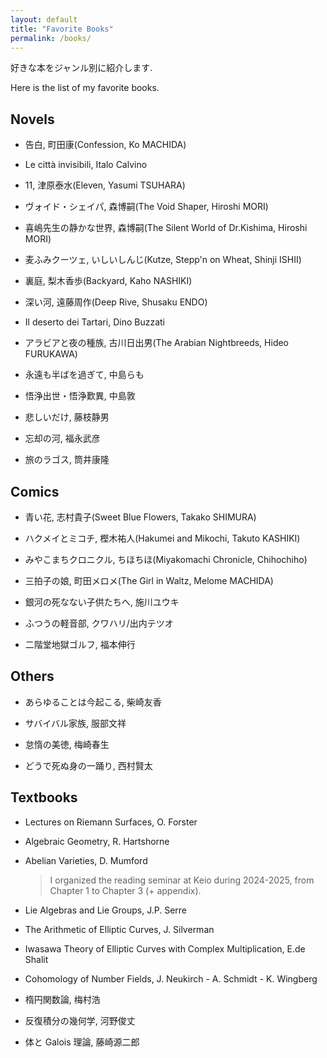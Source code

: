 ```yaml
---
layout: default
title: "Favorite Books"
permalink: /books/
---
```


好きな本をジャンル別に紹介します.

Here is the list of my favorite books.

## Novels

- 告白, 町田康(Confession, Ko MACHIDA)

- Le città invisibili, Italo Calvino

- 11, 津原泰水(Eleven, Yasumi TSUHARA)

- ヴォイド・シェイパ, 森博嗣(The Void Shaper, Hiroshi MORI)

- 喜嶋先生の静かな世界, 森博嗣(The Silent World of Dr.Kishima, Hiroshi MORI)

- 麦ふみクーツェ, いしいしんじ(Kutze, Stepp'n on Wheat, Shinji ISHII)

- 裏庭, 梨木香歩(Backyard, Kaho NASHIKI)

- 深い河, 遠藤周作(Deep Rive, Shusaku ENDO)

- Il deserto dei Tartari, Dino Buzzati

- アラビアと夜の種族, 古川日出男(The Arabian Nightbreeds, Hideo FURUKAWA)

- 永遠も半ばを過ぎて, 中島らも

- 悟浄出世・悟浄歎異, 中島敦

- 悲しいだけ, 藤枝静男

- 忘却の河, 福永武彦

- 旅のラゴス, 筒井康隆

## Comics

- 青い花, 志村貴子(Sweet Blue Flowers, Takako SHIMURA)

- ハクメイとミコチ, 樫木祐人(Hakumei and Mikochi, Takuto KASHIKI)

- みやこまちクロニクル, ちほちほ(Miyakomachi Chronicle, Chihochiho)

- 三拍子の娘, 町田メロメ(The Girl in Waltz, Melome MACHIDA)

- 銀河の死なない子供たちへ, 施川ユウキ

- ふつうの軽音部, クワハリ/出内テツオ

- 二階堂地獄ゴルフ, 福本伸行

## Others

- あらゆることは今起こる, 柴崎友香

- サバイバル家族, 服部文祥

- 怠惰の美徳, 梅崎春生

- どうで死ぬ身の一踊り, 西村賢太

## Textbooks

- Lectures on Riemann Surfaces, O. Forster

- Algebraic Geometry, R. Hartshorne

- Abelian Varieties, D. Mumford

  > I organized the reading seminar at Keio during 2024-2025, from Chapter 1 to Chapter 3 (+ appendix).

- Lie Algebras and Lie Groups, J.P. Serre

- The Arithmetic of Elliptic Curves, J. Silverman

- Iwasawa Theory of Elliptic Curves with Complex Multiplication, E.de Shalit

- Cohomology of Number Fields, J. Neukirch - A. Schmidt - K. Wingberg

- 楕円関数論, 梅村浩

- 反復積分の幾何学, 河野俊丈

- 体と Galois 理論, 藤崎源二郎
